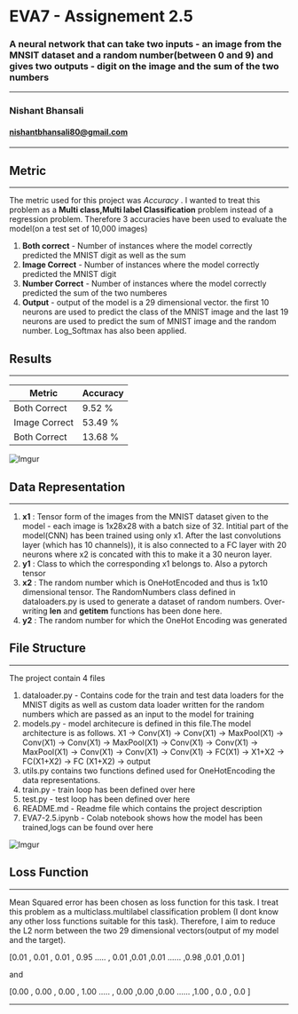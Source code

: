 # EVA7 - Assignement 2.5
### A neural network that can take two inputs - an image from the MNSIT dataset and a random number(between 0 and 9) and gives two outputs - digit on the image and the sum of the two numbers
---
### Nishant Bhansali
#### nishantbhansali80@gmail.com
 ----
## Metric
********
The metric used for this project was  _Accuracy_ .
I wanted to treat this problem as a **Multi class,Multi label Classification** problem instead of a regression problem. Therefore 3 accuracies have been used to evaluate the model(on a test set of 10,000 images)
1. **Both correct** - Number of instances where the model correctly predicted the MNIST digit as well as the sum
2. **Image Correct** - Number of instances where the model correctly predicted the MNIST digit
3. **Number Correct** - Number of instances where the model correctly predicted the sum of the two numberes
4. **Output** - output of the model is a 29 dimensional vector. the first 10 neurons are used to predict the class of the MNIST image and the last 19 neurons are used to predict the sum of MNIST image and the random number. Log_Softmax has also been applied.

## Results
********
| Metric | Accuracy |
| ---- | :--- |
| Both Correct | 9.52 % |
| Image  Correct | 53.49 % |
| Both Correct | 13.68 % |

![Imgur](https://i.imgur.com/E8vH62r.png)

## Data Representation
********
1. **x1** : Tensor form of the images from the MNIST dataset given to the model - each image is 1x28x28 with a batch size of 32. Intitial part of the model(CNN) has been trained using only x1. After the last convolutions layer (which has 10 channels)), it is also connected to a FC layer with 20 neurons where x2 is concated with this to make it a 30 neuron layer.
2. **y1** : Class to which the corresponding x1 belongs to. Also a pytorch tensor 
3. **x2** : The random number which is OneHotEncoded and thus is 1x10 dimensional tensor. The RandomNumbers class defined in dataloaders.py is used to generate a dataset of random numbers. Over-writing __len__ and __getitem__ functions has been done here.
4. **y2** : The random number for which the OneHot Encoding was generated

## File Structure 
********
The project contain 4 files
1. dataloader.py - Contains code for the train and test data loaders  for the MNIST digits as well as  custom data loader written for the random numbers which are passed as an input to the model for training
2. models.py  - model architecure is defined in this file.The model architecture is as follows.
X1 -> Conv(X1) -> Conv(X1) -> MaxPool(X1) -> Conv(X1) -> Conv(X1) ->  MaxPool(X1) -> Conv(X1) -> Conv(X1) ->  MaxPool(X1) -> Conv(X1) -> Conv(X1) ->  Conv(X1) -> FC(X1) -> X1+X2 -> FC(X1+X2) -> FC (X1+X2) -> output
3. utils.py contains two functions defined used for OneHotEncoding the data representations.
4. train.py - train loop has been defined over here
5. test.py - test loop has been defined over here
6. README.md - Readme file which contains the project description
7. EVA7-2.5.ipynb - Colab notebook shows how the model has been trained,logs can be found over here

![Imgur](https://imgur.com/LhuBsWB.png)

## Loss Function
********
Mean Squared error has been chosen as loss function for this task. I treat this problem as a multiclass.multilabel classification problem (I dont know any other loss functions suitable for this task). Therefore, I aim to reduce the L2 norm between the two 29 dimensional vectors(output of my model and the target).

[0.01 , 0.01 , 0.01 , 0.95 ..... , 0.01 ,0.01 ,0.01 ...... ,0.98 ,0.01 ,0.01 ] 

and

[0.00 , 0.00 , 0.00 , 1.00 ..... , 0.00 ,0.00 ,0.00 ...... ,1.00 , 0.0 , 0.0 ]

----

